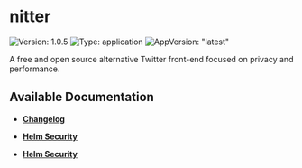 # nitter

![Version: 1.0.5](https://img.shields.io/badge/Version-1.0.5-informational?style=flat-square) ![Type: application](https://img.shields.io/badge/Type-application-informational?style=flat-square) ![AppVersion: "latest"](https://img.shields.io/badge/AppVersion-"latest"-informational?style=flat-square)

A free and open source alternative Twitter front-end focused on privacy and performance.

## Available Documentation

- [**Changelog**](CHANGELOG)

- [**Helm Security**](container-security)

- [**Helm Security**](helm-security)

